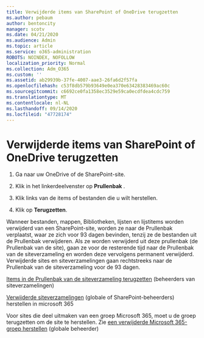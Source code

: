 ```yaml
---
title: Verwijderde items van SharePoint of OneDrive terugzetten
ms.author: pebaum
author: bentoncity
manager: scotv
ms.date: 04/21/2020
ms.audience: Admin
ms.topic: article
ms.service: o365-administration
ROBOTS: NOINDEX, NOFOLLOW
localization_priority: Normal
ms.collection: Adm_O365
ms.custom: ''
ms.assetid: ab29939b-37fe-4007-aae3-26fa6d2f57fa
ms.openlocfilehash: c53f8db579b93649e0ea370e63428383469ac60c
ms.sourcegitcommit: c6692ce0fa1358ec3529e59ca0ecdfdea4cdc759
ms.translationtype: MT
ms.contentlocale: nl-NL
ms.lasthandoff: 09/14/2020
ms.locfileid: "47728174"
---
```

# <a name="restore-deleted-items-from-sharepoint-or-onedrive"></a>Verwijderde items van SharePoint of OneDrive terugzetten

1. Ga naar uw OneDrive of de SharePoint-site.
    
2. Klik in het linkerdeelvenster op **Prullenbak** . 
    
3. Klik links van de items of bestanden die u wilt herstellen.
    
4. Klik op **Terugzetten**. 
    
Wanneer bestanden, mappen, Bibliotheken, lijsten en lijstitems worden verwijderd van een SharePoint-site, worden ze naar de Prullenbak verplaatst, waar ze zich voor 93 dagen bevinden, tenzij ze de bestanden uit de Prullenbak verwijderen. Als ze worden verwijderd uit deze prullenbak (de Prullenbak van de site), gaan ze voor de resterende tijd naar de Prullenbak van de siteverzameling en worden deze vervolgens permanent verwijderd. Verwijderde sites en siteverzamelingen gaan rechtstreeks naar de Prullenbak van de siteverzameling voor de 93 dagen.
  
[Items in de Prullenbak van de siteverzameling terugzetten](https://go.microsoft.com/fwlink/?linkid=867800) (beheerders van siteverzamelingen) 
  
[Verwijderde siteverzamelingen](https://go.microsoft.com/fwlink/?linkid=867660) (globale of SharePoint-beheerders) herstellen in microsoft 365 
  
Voor sites die deel uitmaken van een groep Microsoft 365, moet u de groep terugzetten om de site te herstellen. Zie [een verwijderde Microsoft 365-groep herstellen](https://go.microsoft.com/fwlink/?linkid=867802) (globale beheerder) 
  

